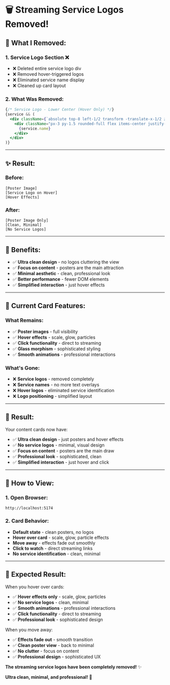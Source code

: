 # 🗑️ Streaming Service Logos Removed!

## 🎯 **What I Removed:**

### **1. Service Logo Section** ❌
- ❌ Deleted entire service logo div
- ❌ Removed hover-triggered logos
- ❌ Eliminated service name display
- ❌ Cleaned up card layout

### **2. What Was Removed:**
```jsx
{/* Service Logo - Lower Center (Hover Only) */}
{service && (
  <div className={`absolute top-8 left-1/2 transform -translate-x-1/2 z-10 transition-all duration-500 ${isHovered ? 'opacity-100 scale-100' : 'opacity-0 scale-90'}`}>
    <div className="px-3 py-1.5 rounded-full flex items-center justify-center text-white text-xs font-bold shadow-lg whitespace-nowrap" style={{ backgroundColor: service.color }} title={`Watch on ${service.name}`}>
      {service.name}
    </div>
  </div>
)}
```

---

## ✨ **Result:**

### **Before:**
```
[Poster Image]
[Service Logo on Hover]
[Hover Effects]
```

### **After:**
```
[Poster Image Only]
[Clean, Minimal]
[No Service Logos]
```

---

## 🎨 **Benefits:**

- ✅ **Ultra clean design** - no logos cluttering the view
- ✅ **Focus on content** - posters are the main attraction
- ✅ **Minimal aesthetic** - clean, professional look
- ✅ **Better performance** - fewer DOM elements
- ✅ **Simplified interaction** - just hover effects

---

## 🎯 **Current Card Features:**

### **What Remains:**
- ✅ **Poster images** - full visibility
- ✅ **Hover effects** - scale, glow, particles
- ✅ **Click functionality** - direct to streaming
- ✅ **Glass morphism** - sophisticated styling
- ✅ **Smooth animations** - professional interactions

### **What's Gone:**
- ❌ **Service logos** - removed completely
- ❌ **Service names** - no more text overlays
- ❌ **Hover logos** - eliminated service identification
- ❌ **Logo positioning** - simplified layout

---

## 🚀 **Result:**

Your content cards now have:
- ✅ **Ultra clean design** - just posters and hover effects
- ✅ **No service logos** - minimal, visual design
- ✅ **Focus on content** - posters are the main draw
- ✅ **Professional look** - sophisticated, clean
- ✅ **Simplified interaction** - just hover and click

---

## 🔄 **How to View:**

### **1. Open Browser:**
```
http://localhost:5174
```

### **2. Card Behavior:**
- **Default state** - clean posters, no logos
- **Hover over card** - scale, glow, particle effects
- **Move away** - effects fade out smoothly
- **Click to watch** - direct streaming links
- **No service identification** - clean, minimal

---

## 🎯 **Expected Result:**

When you hover over cards:
- ✅ **Hover effects only** - scale, glow, particles
- ✅ **No service logos** - clean, minimal
- ✅ **Smooth animations** - professional interactions
- ✅ **Click functionality** - direct to streaming
- ✅ **Professional look** - sophisticated design

When you move away:
- ✅ **Effects fade out** - smooth transition
- ✅ **Clean poster view** - back to minimal
- ✅ **No clutter** - focus on content
- ✅ **Professional design** - sophisticated UX

**The streaming service logos have been completely removed!** ✨

**Ultra clean, minimal, and professional!** 🎯
